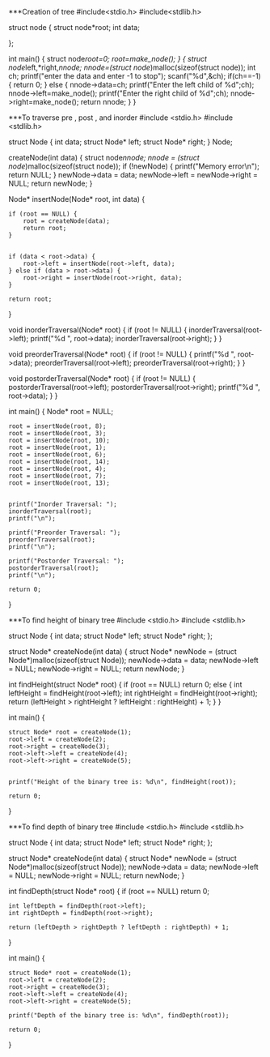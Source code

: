 
***Creation of tree 
#include<stdio.h>
#include<stdlib.h>

struct node
{
    struct node*root;
    int data;

};

int main()
{
    struct node*root=0;
    root=make_node();
}
{
    struct node*left,*right,*nnode;
    nnode=(struct node*)malloc(sizeof(struct node));
    int ch;
    printf("enter the data and enter -1 to stop");
    scanf("%d",&ch);
    if(ch==-1)
    {
        return 0;
    }
    else
    {
        nnode->data=ch;
        printf("Enter the left child of %d";ch);
        nnode->left=make_node();
        printf("Enter the right child of %d";ch);
        nnode->right=make_node();
        return nnode;
    }
}


***To traverse pre , post , and inorder 
#include <stdio.h>
#include <stdlib.h>


struct Node {
    int data;
    struct Node* left;
    struct Node* right;
} Node;


 createNode(int data) { 
    struct node*nnode;
    nnode = (struct node*)malloc(sizeof(struct node));
    if (!newNode) {
        printf("Memory error\n");
        return NULL;
    }
    newNode->data = data;
    newNode->left = newNode->right = NULL;
    return newNode;
}


Node* insertNode(Node* root, int data) {
   
    if (root == NULL) {
        root = createNode(data);
        return root;
    }

    
    if (data < root->data) {
        root->left = insertNode(root->left, data);
    } else if (data > root->data) {
        root->right = insertNode(root->right, data);
    }

    return root;
}


void inorderTraversal(Node* root) {
    if (root != NULL) {
        inorderTraversal(root->left);
        printf("%d ", root->data);
        inorderTraversal(root->right);
    }
}


void preorderTraversal(Node* root) {
    if (root != NULL) {
        printf("%d ", root->data);
        preorderTraversal(root->left);
        preorderTraversal(root->right);
    }
}


void postorderTraversal(Node* root) {
    if (root != NULL) {
        postorderTraversal(root->left);
        postorderTraversal(root->right);
        printf("%d ", root->data);
    }
}

int main() {
    Node* root = NULL;

   
    root = insertNode(root, 8);
    root = insertNode(root, 3);
    root = insertNode(root, 10);
    root = insertNode(root, 1);
    root = insertNode(root, 6);
    root = insertNode(root, 14);
    root = insertNode(root, 4);
    root = insertNode(root, 7);
    root = insertNode(root, 13);

    
    printf("Inorder Traversal: ");
    inorderTraversal(root);
    printf("\n");

    printf("Preorder Traversal: ");
    preorderTraversal(root);
    printf("\n");

    printf("Postorder Traversal: ");
    postorderTraversal(root);
    printf("\n");

    return 0;
}

***To find height of binary tree
#include <stdio.h>
#include <stdlib.h>


struct Node {
    int data;
    struct Node* left;
    struct Node* right;
};


struct Node* createNode(int data) {
    struct Node* newNode = (struct Node*)malloc(sizeof(struct Node));
    newNode->data = data;
    newNode->left = NULL;
    newNode->right = NULL;
    return newNode;
}

int findHeight(struct Node* root) {
    if (root == NULL)
        return 0;
    else {
        int leftHeight = findHeight(root->left);
        int rightHeight = findHeight(root->right);
 return (leftHeight > rightHeight ? leftHeight : rightHeight) + 1;
    }
}

int main() {
    
    struct Node* root = createNode(1);
    root->left = createNode(2);
    root->right = createNode(3);
    root->left->left = createNode(4);
    root->left->right = createNode(5);

    
    printf("Height of the binary tree is: %d\n", findHeight(root));

    return 0;
}

***To find depth of binary tree
#include <stdio.h>
#include <stdlib.h>


struct Node {
    int data;
    struct Node* left;
    struct Node* right;
};


struct Node* createNode(int data) {
    struct Node* newNode = (struct Node*)malloc(sizeof(struct Node));
    newNode->data = data;
    newNode->left = NULL;
    newNode->right = NULL;
    return newNode;
}


int findDepth(struct Node* root) {
    if (root == NULL)
        return 0;

    int leftDepth = findDepth(root->left);
    int rightDepth = findDepth(root->right);

    return (leftDepth > rightDepth ? leftDepth : rightDepth) + 1;
}

int main() {
   
    struct Node* root = createNode(1);
    root->left = createNode(2);
    root->right = createNode(3);
    root->left->left = createNode(4);
    root->left->right = createNode(5);

    printf("Depth of the binary tree is: %d\n", findDepth(root));

    return 0;
}


      
